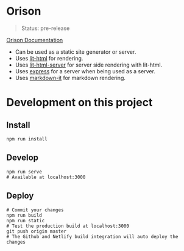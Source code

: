 # Orison

> Status: pre-release

[Orison Documentation](https://orison.alexlockhart.me)

* Can be used as a static site generator or server.
* Uses [lit-html](https://github.com/Polymer/lit-html) for rendering.
* Uses [lit-html-server](https://github.com/popeindustries/lit-html-server) for server side rendering with lit-html.
* Uses [express](https://expressjs.com/) for a server when being used as a server.
* Uses [markdown-it](https://github.com/markdown-it/markdown-it) for markdown rendering.

# Development on this project

## Install

```
npm run install
```

## Develop

```
npm run serve
# Available at localhost:3000
```

## Deploy

```
# Commit your changes
npm run build
npm run static
# Test the production build at localhost:3000
git push origin master
# The Github and Netlify build integration will auto deploy the changes
```
